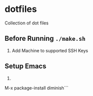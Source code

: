# dotfiles
Collection of dot files 

## Before Running `./make.sh`
1. Add Machine to supported SSH Keys

## Setup Emacs
1. ```
M-x package-install
diminish```
